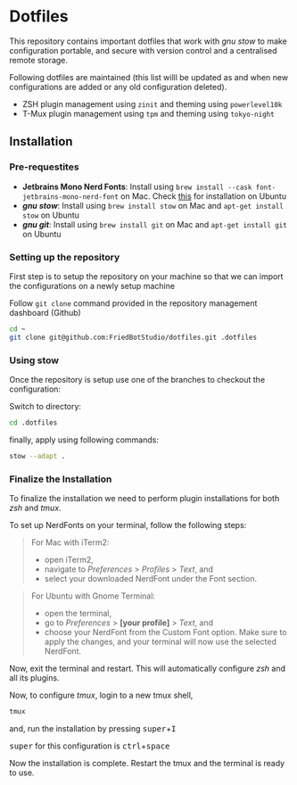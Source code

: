 # Dotfiles

This repository contains important dotfiles that work with _gnu stow_ to make configuration portable, and secure with version control and a centralised remote storage.

Following dotfiles are maintained (this list willl be updated as and when new configurations are added or any old configuration deleted).

* ZSH plugin management using `zinit` and theming using `powerlevel10k`
* T-Mux plugin management using `tpm` and theming using `tokyo-night`

## Installation

### Pre-requestites

* **Jetbrains Mono Nerd Fonts**: Install using `brew install --cask font-jetbrains-mono-nerd-font` on Mac. Check [this](https://github.com/mcarvalho1/Simple-NerdFonts-Downloader) for installation on Ubuntu
* **_gnu stow_**: Install using `brew install stow` on Mac and `apt-get install stow` on Ubuntu
* **_gnu git_**: Install using `brew install git` on Mac and `apt-get install git` on Ubuntu

### Setting up the repository

First step is to setup the repository on your machine so that we can import the configurations on a newly setup machine

Follow `git clone` command provided in the repository management dashboard (Github)

```bash
cd ~
git clone git@github.com:FriedBotStudio/dotfiles.git .dotfiles
```

### Using stow
Once the repository is setup use one of the branches to checkout the configuration: 

Switch to directory:

```bash
cd .dotfiles
```

finally, apply using following commands:

```bash
stow --adapt .
```

### Finalize the Installation

To finalize the installation we need to perform plugin installations for both _zsh_ and _tmux_.

To set up NerdFonts on your terminal, follow the following steps:

> For Mac with iTerm2:
> * open iTerm2, 
> * navigate to _Preferences_ > _Profiles_ > _Text_, and 
> * select your downloaded NerdFont under the Font section. 


> For Ubuntu with Gnome Terminal: 
> * open the terminal, 
> * go to _Preferences_ > **[your profile]** > _Text_, and 
> * choose your NerdFont from the Custom Font option. Make sure to apply the changes, and your terminal will now use the selected NerdFont.

Now, exit the terminal and restart. This will automatically configure _zsh_ and all its plugins.

Now, to configure _tmux_, login to a new tmux shell,
```bash
tmux
```
and, run the installation by pressing <kbd>super</kbd>+<kbd>I</kbd>

<kbd>super</kbd> for this configuration is <kbd>ctrl</kbd>+<kbd>space</kbd>

Now the installation is complete. Restart the tmux and the terminal is ready to use.
